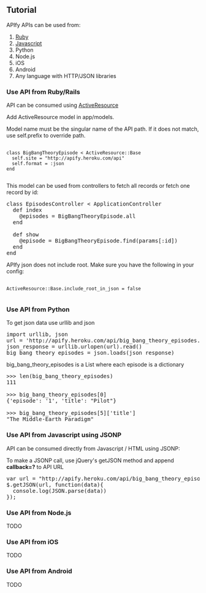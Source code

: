 <script type="text/javascript">
    mixpanel.track("UseTutorial");
</script>
## Tutorial

APIfy APIs can be used from:

1. [Ruby](#ruby)
2. [Javascript](#javascript)
3. Python
4. Node.js
5. iOS
6. Android
6. Any language with HTTP/JSON libraries

### <a id='ruby'></a>Use API from Ruby/Rails

API can be consumed using [ActiveResource](http://apidock.com/rails/ActiveResource/Base)

Add ActiveResource model in app/models. 

Model name must be the singular name of the API path.
If it does not match, use self.prefix to override path.

<pre class='prettyprint'>
  <code>
class BigBangTheoryEpisode < ActiveResource::Base
  self.site = "http://apify.heroku.com/api"
  self.format = :json
end
  </code>
</pre>

This model can be used from controllers to fetch all records or fetch one record by id:
<pre class='prettyprint'>
class EpisodesController < ApplicationController
  def index
    @episodes = BigBangTheoryEpisode.all
  end

  def show
    @episode = BigBangTheoryEpisode.find(params[:id])
  end
end
</pre>

APIfy json does not include root. Make sure you have the following in your config:

<pre class='prettyprint'>
  <code>
ActiveResource::Base.include_root_in_json = false
  </code>
</pre>

### <a id='python'></a>Use API from Python

To get json data use urllib and json

<pre class='prettyprint'>
import urllib, json
url = 'http://apify.heroku.com/api/big_bang_theory_episodes.json'
json_response = urllib.urlopen(url).read()
big_bang_theory_episodes = json.loads(json_response)
</pre>

big_bang_theory_episodes is a List where each episode is a dictionary

<pre class='prettyprint'>
>>> len(big_bang_theory_episodes)
111

>>> big_bang_theory_episodes[0]
{'episode': '1', 'title': "Pilot"}

>>> big_bang_theory_episodes[5]['title']
"The Middle-Earth Paradigm"
</pre>

### <a id='javascript'></a>Use API from Javascript using JSONP

API can be consumed directly from Javascript / HTML using JSONP:

To make a JSONP call, use jQuery's getJSON method and append **callback=?** to API URL

<pre class='prettyprint'>
var url = "http://apify.heroku.com/api/big_bang_theory_episodes.json?callback=?"
$.getJSON(url, function(data){
  console.log(JSON.parse(data))
});
</pre>

### Use API from Node.js

TODO

### Use API from iOS

TODO

### Use API from Android

TODO